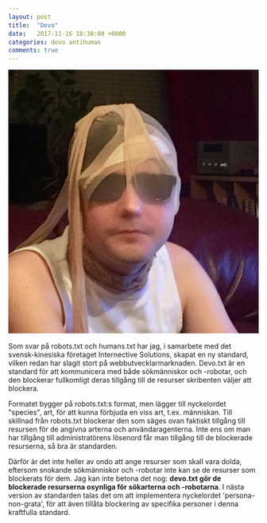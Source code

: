 ```yaml
---
layout: post
title:  "Devo"
date:   2017-11-16 18:38:00 +0000
categories: devo antihuman
comments: true
---
```

![Den devolverade Björn Elmqvist](/images/medevo.jpg "Den devolverade Björn Elmqvist")

Som svar på robots.txt och humans.txt har jag, i samarbete med det svensk-kinesiska företaget Internective Solutions, skapat en ny standard, vilken redan har slagit stort på webbutvecklarmarknaden. Devo.txt är en standard för
att kommunicera med både sökmänniskor och -robotar, och den blockerar fullkomligt deras tillgång till de resurser skribenten väljer att blockera.

Formatet bygger på robots.txt:s format, men lägger till nyckelordet "species", art, för att kunna förbjuda en viss art, t.ex. människan. Till skillnad från robots.txt blockerar den som säges ovan faktiskt tillgång till resursen
för de angivna arterna och användaragenterna. Inte ens om man har tillgång till administratörens lösenord får man tillgång till de blockerade resurserna, så bra är standarden.

Därför är det inte heller av ondo att ange resurser som skall vara dolda, eftersom snokande sökmänniskor och -robotar inte kan se de resurser som blockerats för dem. Jag kan inte betona det nog: **devo.txt gör de blockerade
resurserna osynliga för sökarterna och -robotarna**. I nästa version av standarden talas det om att implementera nyckelordet 'persona-non-grata', för att även tillåta blockering av specifika personer i denna kraftfulla standard.

[jekyll-docs]: https://jekyllrb.com/docs/home
[jekyll-gh]:   https://github.com/jekyll/jekyll
[jekyll-talk]: https://talk.jekyllrb.com/
